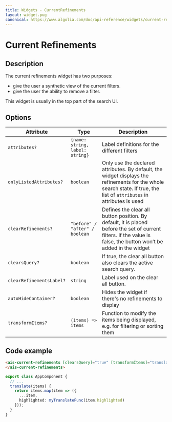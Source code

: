 ```yaml
---
title: Widgets - CurrentRefinements
layout: widget.pug
canonical: https://www.algolia.com/doc/api-reference/widgets/current-refinements/angular/
---
```


# Current Refinements

## Description

The current refinements widget has two purposes:

* give the user a synthetic view of the current filters.
* give the user the ability to remove a filter.

This widget is usually in the top part of the search UI.

## Options

| Attribute        | Type                            | Description
| -                | -                               | -
| `attributes?`    | `{name: string, label: string}` | Label definitions for the different filters
| `onlyListedAttributes?` | `boolean` | Only use the declared attributes. By default, the widget displays the refinements for the whole search state. If true, the list of `attributes` in attributes is used
| `clearRefinements?`      | `"before" / "after" / boolean`  | Defines the clear all button position. By default, it is placed before the set of current filters. If the value is false, the button won’t be added in the widget
| `clearsQuery?`   | `boolean`                       | If true, the clear all button also clears the active search query.
| `clearRefinementsLabel?` | `string`                        | Label used on the clear all button.
| `autoHideContainer?` | `boolean`  | Hides the widget if there's no refinements to display
| `transformItems?` | `(items) => items` | Function to modify the items being displayed, e.g. for filtering or sorting them

## Code example

```html
<ais-current-refinements [clearsQuery]="true" [transformItems]="translate">
</ais-current-refinements>
```

```ts
export class AppComponent {
  // ...
  translate(items) {
    return items.map(item => ({
      ...item,
      highlighted: myTranslateFunc(item.highlighted)
    }));
  }
}
```
